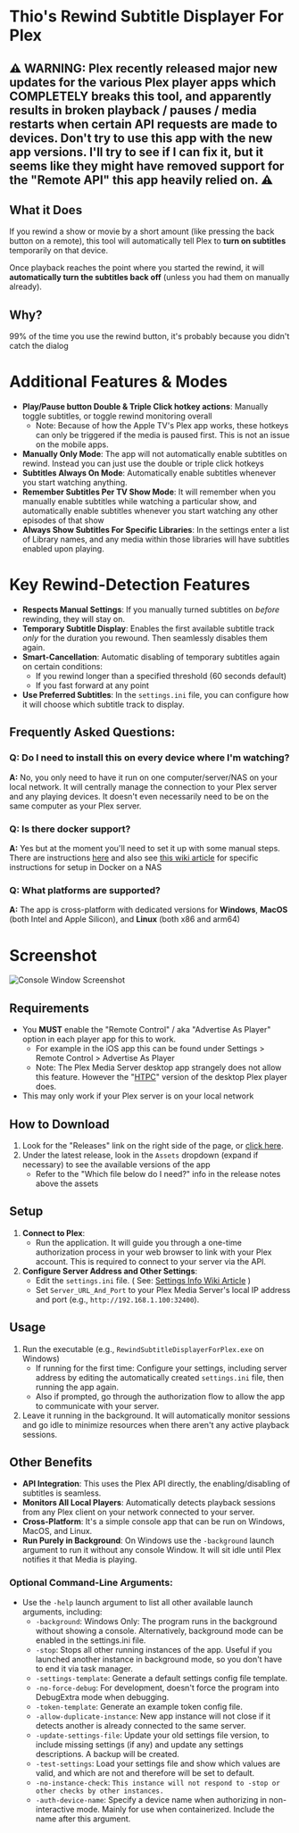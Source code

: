 # Thio's Rewind Subtitle Displayer For Plex

## ⚠️ WARNING: Plex recently released major new updates for the various Plex player apps which COMPLETELY breaks this tool, and apparently results in broken playback / pauses / media restarts when certain API requests are made to devices. Don't try to use this app with the new app versions. I'll try to see if I can fix it, but it seems like they might have removed support for the "Remote API" this app heavily relied on. ⚠️

## What it Does

If you rewind a show or movie by a short amount (like pressing the back button on a remote), this tool will automatically tell Plex to **turn on subtitles** temporarily on that device. 

Once playback reaches the point where you started the rewind, it will **automatically turn the subtitles back off** (unless you had them on manually already).

## Why?

99% of the time you use the rewind button, it's probably because you didn't catch the dialog

# Additional Features & Modes

* **Play/Pause button Double & Triple Click hotkey actions**: Manually toggle subtitles, or toggle rewind monitoring overall
   - Note: Because of how the Apple TV's Plex app works, these hotkeys can only be triggered if the media is paused first. This is not an issue on the mobile apps.
* **Manually Only Mode**: The app will not automatically enable subtitles on rewind. Instead you can just use the double or triple click hotkeys
* **Subtitles Always On Mode**: Automatically enable subtitles whenever you start watching anything.
* **Remember Subtitles Per TV Show Mode**: It will remember when you manually enable subtitles while watching a particular show, and automatically enable subtitles whenever you start watching any other episodes of that show
* **Always Show Subtitles For Specific Libraries**: In the settings enter a list of Library names, and any media within those libraries will have subtitles enabled upon playing.

# Key Rewind-Detection Features

* **Respects Manual Settings**: If you manually turned subtitles on *before* rewinding, they will stay on.
* **Temporary Subtitle Display**: Enables the first available subtitle track *only* for the duration you rewound. Then seamlessly disables them again.
* **Smart-Cancellation**: Automatic disabling of temporary subtitles again on certain conditions:
  * If you rewind longer than a specified threshold (60 seconds default)
  * If you fast forward at any point
* **Use Preferred Subtitles**: In the `settings.ini` file, you can configure how it will choose which subtitle track to display.

## Frequently Asked Questions:
### **Q:** Do I need to install this on every device where I'm watching?

**A:** No, you only need to have it run on one computer/server/NAS on your local network. It will centrally manage the connection to your Plex server and any playing devices. It doesn't even necessarily need to be on the same computer as your Plex server.

### **Q:** Is there docker support?

**A:** Yes but at the moment you'll need to set it up with some manual steps. There are instructions [here](https://github.com/ThioJoe/Plex-Show-Subtitles-On-Rewind/blob/master/Docker/Docker%20Instructions.md) and also see [this wiki article](https://github.com/ThioJoe/Plex-Show-Subtitles-On-Rewind/wiki/Running-it-On-a-NAS-in-Docker) for specific instructions for setup in Docker on a NAS

### **Q: What platforms are supported?**

**A:** The app is cross-platform with dedicated versions for **Windows**, **MacOS** (both Intel and Apple Silicon), and **Linux** (both x86 and arm64)

# Screenshot
![Console Window Screenshot](https://github.com/user-attachments/assets/c7dc6a08-2f92-4406-85a0-8b34ccd36054)


## Requirements

* You **MUST** enable the "Remote Control" / aka "Advertise As Player" option in each player app for this to work.
    * For example in the iOS app this can be found under Settings > Remote Control > Advertise As Player
    * Note: The Plex Media Server desktop app strangely does not allow this feature. However the "[HTPC](https://support.plex.tv/articles/htpc-getting-started/)" version of the desktop Plex player does.
* This may only work if your Plex server is on your local network

## How to Download

1. Look for the "Releases" link on the right side of the page, or [click here](https://github.com/ThioJoe/Plex-Show-Subtitles-On-Rewind/releases).
2. Under the latest release, look in the `Assets` dropdown (expand if necessary) to see the available versions of the app
   - Refer to the "Which file below do I need?" info in the release notes above the assets

## Setup

1.  **Connect to Plex**:
    * Run the application. It will guide you through a one-time authorization process in your web browser to link with your Plex account. This is required to connect to your server via the API.
2.  **Configure Server Address and Other Settings**:
    * Edit the `settings.ini` file. ( See: [Settings Info Wiki Article](https://github.com/ThioJoe/Plex-Show-Subtitles-On-Rewind/wiki/Settings.ini-File) )
    * Set `Server_URL_And_Port` to your Plex Media Server's local IP address and port (e.g., `http://192.168.1.100:32400`).

## Usage

1.  Run the executable (e.g., `RewindSubtitleDisplayerForPlex.exe` on Windows)
    - If running for the first time: Configure your settings, including server address by editing the automatically created `settings.ini` file, then running the app again.
    - Also if prompted, go through the authorization flow to allow the app to communicate with your server.
3.  Leave it running in the background. It will automatically monitor sessions and go idle to minimize resources when there aren't any active playback sessions.

## Other Benefits

* **API Integration**: This uses the Plex API directly, the enabling/disabling of subtitles is seamless.
* **Monitors All Local Players**: Automatically detects playback sessions from any Plex client on your network connected to your server.
* **Cross-Platform**: It's a simple console app that can be run on Windows, MacOS, and Linux.
* **Run Purely in Background**: On Windows use the `-background` launch argument to run it without any console Window. It will sit idle until Plex notifies it that Media is playing.
 
### Optional Command-Line Arguments: 

- Use the `-help` launch argument to list all other available launch arguments, including:
     - `-background`: Windows Only: The program runs in the background without showing a console. Alternatively, background mode can be enabled in the settings.ini file.
     - `-stop`: Stops all other running instances of the app. Useful if you launched another instance in background mode, so you don't have to end it via task manager.
     - `-settings-template`: Generate a default settings config file template.
     - `-no-force-debug`: For development, doesn't force the program into DebugExtra mode when debugging.
     - `-token-template`: Generate an example token config file.
     - `-allow-duplicate-instance`: New app instance will not close if it detects another is already connected to the same server.
     - `-update-settings-file`: Update your old settings file version, to include missing settings (if any) and update any settings descriptions. A backup will be created.
     - `-test-settings`: Load your settings file and show which values are valid, and which are not and therefore will be set to default.
     - `-no-instance-check`: `This instance will not respond to -stop or other checks by other instances.`
     - `-auth-device-name`: Specify a device name when authorizing in non-interactive mode. Mainly for use when containerized. Include the name after this argument.
   
